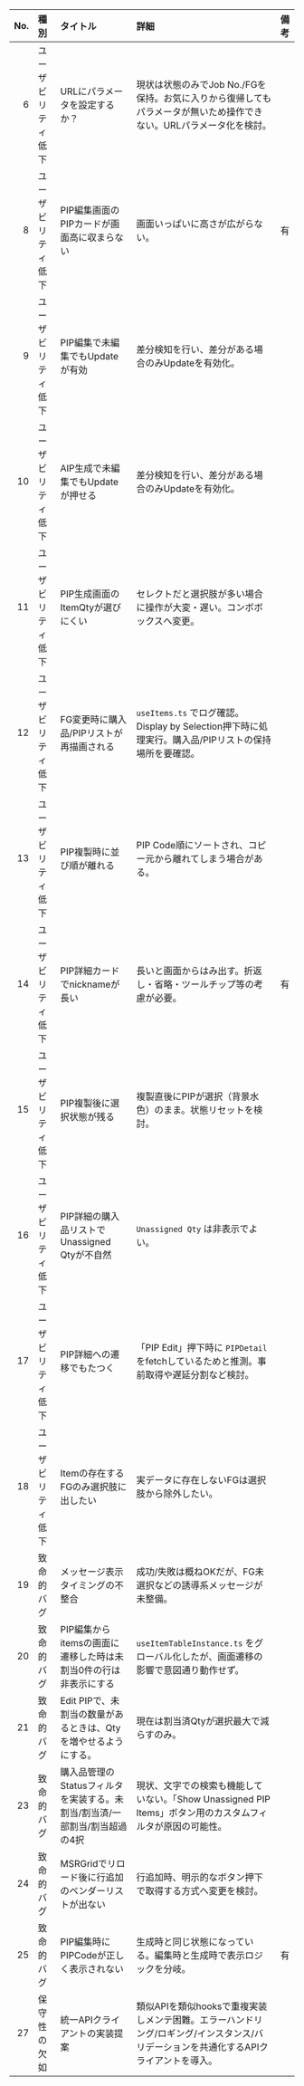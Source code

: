| No. | 種別 | タイトル | 詳細 | 備考 |
|---:|:--|:--|:--|:--|
| 6 | ユーザビリティ低下 | URLにパラメータを設定するか？ | 現状は状態のみでJob No./FGを保持。お気に入りから復帰してもパラメータが無いため操作できない。URLパラメータ化を検討。 |  |
| 8 | ユーザビリティ低下 | PIP編集画面のPIPカードが画面高に収まらない | 画面いっぱいに高さが広がらない。 | 有 |
| 9 | ユーザビリティ低下 | PIP編集で未編集でもUpdateが有効 | 差分検知を行い、差分がある場合のみUpdateを有効化。 |  |
| 10 | ユーザビリティ低下 | AIP生成で未編集でもUpdateが押せる | 差分検知を行い、差分がある場合のみUpdateを有効化。 |  |
| 11 | ユーザビリティ低下 | PIP生成画面のItemQtyが選びにくい | セレクトだと選択肢が多い場合に操作が大変・遅い。コンボボックスへ変更。 |  |
| 12 | ユーザビリティ低下 | FG変更時に購入品/PIPリストが再描画される | `useItems.ts` でログ確認。Display by Selection押下時に処理実行。購入品/PIPリストの保持場所を要確認。 |  |
| 13 | ユーザビリティ低下 | PIP複製時に並び順が離れる | PIP Code順にソートされ、コピー元から離れてしまう場合がある。 |  |
| 14 | ユーザビリティ低下 | PIP詳細カードでnicknameが長い | 長いと画面からはみ出す。折返し・省略・ツールチップ等の考慮が必要。 | 有 |
| 15 | ユーザビリティ低下 | PIP複製後に選択状態が残る | 複製直後にPIPが選択（背景水色）のまま。状態リセットを検討。 |  |
| 16 | ユーザビリティ低下 | PIP詳細の購入品リストでUnassigned Qtyが不自然 | `Unassigned Qty` は非表示でよい。 |  |
| 17 | ユーザビリティ低下 | PIP詳細への遷移でもたつく | 「PIP Edit」押下時に `PIPDetail` をfetchしているためと推測。事前取得や遅延分割など検討。 |  |
| 18 | ユーザビリティ低下 | Itemの存在するFGのみ選択肢に出したい | 実データに存在しないFGは選択肢から除外したい。 |  |
| 19 | 致命的バグ | メッセージ表示タイミングの不整合 | 成功/失敗は概ねOKだが、FG未選択などの誘導系メッセージが未整備。 |  |
| 20 | 致命的バグ | PIP編集からitemsの画面に遷移した時は未割当0件の行は非表示にする | `useItemTableInstance.ts` をグローバル化したが、画面遷移の影響で意図通り動作せず。 |  |
| 21 | 致命的バグ | Edit PIPで、未割当の数量があるときは、Qtyを増やせるようにする。 | 現在は割当済Qtyが選択最大で減らすのみ。 |  |
| 23 | 致命的バグ | 購入品管理のStatusフィルタを実装する。未割当/割当済/一部割当/割当超過の4択 | 現状、文字での検索も機能していない。「Show Unassigned PIP Items」ボタン用のカスタムフィルタが原因の可能性。 |  |
| 24 | 致命的バグ | MSRGridでリロード後に行追加のベンダーリストが出ない | 行追加時、明示的なボタン押下で取得する方式へ変更を検討。 |  |
| 25 | 致命的バグ | PIP編集時にPIPCodeが正しく表示されない | 生成時と同じ状態になっている。編集時と生成時で表示ロジックを分岐。 | 有 |
| 27 | 保守性の欠如 | 統一APIクライアントの実装提案 | 類似APIを類似hooksで重複実装しメンテ困難。エラーハンドリング/ロギング/インスタンス/バリデーションを共通化するAPIクライアントを導入。 |  |
